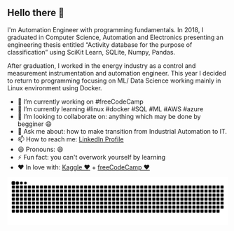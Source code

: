 ## Hello there 👋
I'm Automation Engineer with programming fundamentals. 
In 2018, I graduated in Computer Science, Automation and Electronics presenting an engineering thesis entitled 
“Activity database for the purpose of classification” using SciKit Learn, SQLite, Numpy, Pandas. 

After graduation, I worked in the energy industry as a control and measurement instrumentation and automation engineer. 
This year I decided to return to programming focusing on ML/ Data Science working mainly in Linux environment using Docker.

- 🔭 I’m currently working on #freeCodeCamp
- 🌱 I’m currently learning #linux #docker #SQL #ML #AWS #azure
- 👯 I’m looking to collaborate on: anything which may be done by begginer 😄
- 💬 Ask me about: how to make transition from Industrial Automation to IT.
- 📫 How to reach me: [LinkedIn Profile](https://www.linkedin.com/in/niesciormichal)
- 😄 Pronouns: 😄
- ⚡ Fun fact: you can't overwork yourself by learning
- ❤️ In love with: [Kaggle ❤️](https://www.kaggle.com/niesciormichal) + [freeCodeCamp ❤️](https://www.freecodecamp.org/learn)

![snake gif](https://github.com/NiesciorMichal/NiesciorMichal/blob/output/github-contribution-grid-snake-dark.svg)
